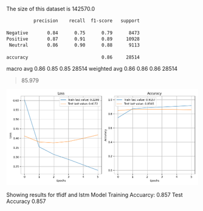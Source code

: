 The size of this dataset is 142570.0

              precision    recall  f1-score   support

    Negative       0.84      0.75      0.79      8473
    Positive       0.87      0.91      0.89     10928
     Neutral       0.86      0.90      0.88      9113

    accuracy                           0.86     28514
   macro avg       0.86      0.85      0.85     28514
weighted avg       0.86      0.86      0.86     28514

> 85.979

![](../plots/plot_acc_20230819-0154.png)

Showing results for tfidf and lstm Model
Training Accuarcy: 0.857
Test Accuracy 0.857
